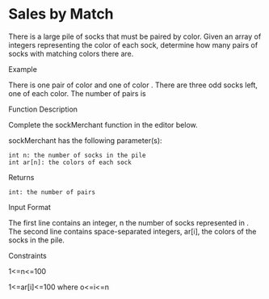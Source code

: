 # Sales by Match

There is a large pile of socks that must be paired by color. Given an array of integers representing the color of each sock, determine how many pairs of socks with matching colors there are.

Example

There is one pair of color and one of color . There are three odd socks left, one of each color. The number of pairs is

Function Description

Complete the sockMerchant function in the editor below.

sockMerchant has the following parameter(s):

    int n: the number of socks in the pile
    int ar[n]: the colors of each sock

Returns

    int: the number of pairs

Input Format

The first line contains an integer, n the number of socks represented in .
The second line contains space-separated integers, ar[i], the colors of the socks in the pile.

Constraints

1<=n<=100

1<=ar[i]<=100 where o<=i<=n
